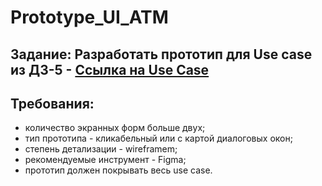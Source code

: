 # Prototype_UI_ATM

## Задание: Разработать прототип для Use case из ДЗ-5 - [Ссылка на Use Case](https://docs.google.com/document/d/1qVh9GAM2lURFS8PdX5pBeJ6RlDf4zVqd3lElN-xAB70/edit?tab=t.1jj9ix9xpgsq#heading=h.nct55lbv7n0r)
## Требования:
- количество экранных форм больше двух;
- тип прототипа - кликабельный или с картой диалоговых окон;
- степень детализации - wireframem;
- рекомендуемые инструмент - Figma;
- прототип должен покрывать весь use case.
